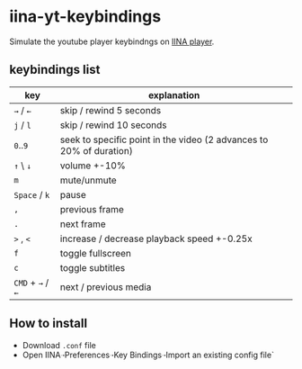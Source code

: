 # iina-yt-keybindings

Simulate the youtube player keybindngs on [IINA player](https://github.com/iina/iina).

## keybindings list
| key               | explanation                                                         |
| ---               | ---                                                                 |
| `→` / `←`         | skip / rewind  5 seconds                                            |
| `j` / `l`         | skip / rewind 10 seconds                                            |
| `0`..`9`          | seek to specific point in the video (2 advances to 20% of duration) |
| `↑` \ `↓`         | volume +-10%                                                        |
| `m`               | mute/unmute                                                         |
| `Space` / `k`     | pause                                                               |
| `,`               | previous frame                                                      |
| `.`               | next frame                                                          |
| `>` , `<`         | increase / decrease playback speed +-0.25x                          |
| `f`               | toggle fullscreen                                                   |
| `c`               | toggle subtitles                                                    |
| `CMD` + `→` / `←` | next / previous media                                               |

## How to install
- Download `.conf` file
- Open IINA`➝`Preferences`➝`Key Bindings`➝`Import an existing config file`

